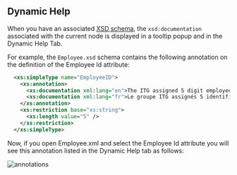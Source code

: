 ## Dynamic Help

When you have an associated [XSD schema](schemas.md), the `xsd:documentation` associated with the current node is
displayed in a tooltip popup and in the Dynamic Help Tab.

For example, the `Employee.xsd` schema contains the following annotation on the definition of the Employee Id attribute:

```xml
  <xs:simpleType name="EmployeeID">
    <xs:annotation>
      <xs:documentation xml:lang="en">The ITG assigned 5 digit employee identification</xs:documentation>
      <xs:documentation xml:lang="fr">Le groupe ITG assignés 5 identification d'employé à chiffres</xs:documentation>
    </xs:annotation>
    <xs:restriction base="xs:string">
      <xs:length value="5" />
    </xs:restriction>
  </xs:simpleType>
```

Now, if you open Employee.xml and select the Employee Id attribute you will see this annotation listed in the Dynamic
Help tab as follows:

![annotations](../assets/images/annotations.png)

